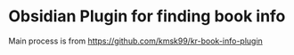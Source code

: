 # Obsidian Plugin for finding book info

Main process is from https://github.com/kmsk99/kr-book-info-plugin
